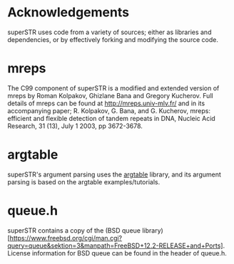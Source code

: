 # Acknowledgements

superSTR uses code from a variety of sources; either as libraries and dependencies, or by effectively forking and modifying the source code.

# mreps

The C99 component of superSTR is a modified and extended version of mreps by Roman Kolpakov, Ghizlane Bana and Gregory Kucherov. Full details of mreps can be found at http://mreps.univ-mlv.fr/ and in its accompanying paper; R. Kolpakov, G. Bana, and G. Kucherov, mreps: efficient and flexible detection of tandem repeats in DNA, Nucleic Acid Research, 31 (13), July 1 2003, pp 3672-3678.

# argtable

superSTR's argument parsing uses the [argtable](https://github.com/argtable/argtable3) library, and its argument parsing is based on the argtable examples/tutorials.

# queue.h

superSTR contains a copy of the (BSD queue library)[https://www.freebsd.org/cgi/man.cgi?query=queue&sektion=3&manpath=FreeBSD+12.2-RELEASE+and+Ports]. License information for BSD queue can be found in the header of queue.h.
